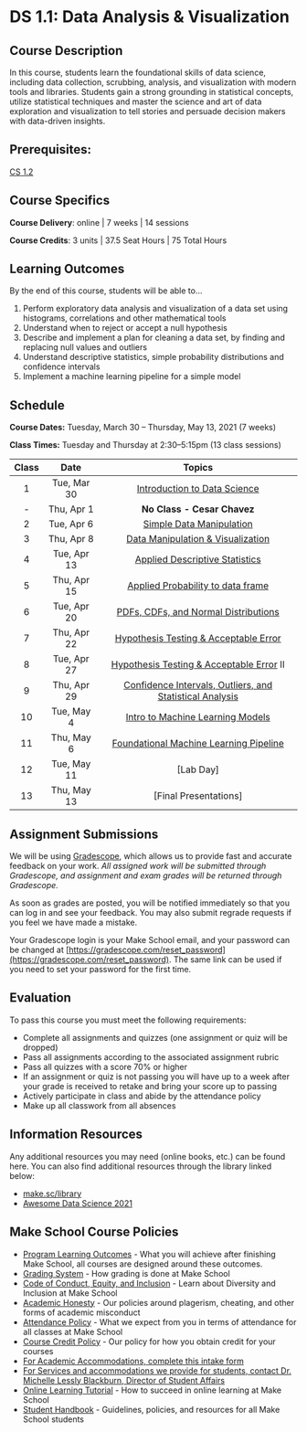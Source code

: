 # DS 1.1: Data Analysis & Visualization

## Course Description

In this course, students learn the foundational skills of data science, including data collection, scrubbing, analysis, and visualization with modern tools and libraries. Students gain a strong grounding in statistical concepts, utilize statistical techniques and master the science and art of data exploration and visualization to tell stories and persuade decision makers with data-driven insights.

## Prerequisites:  

[CS 1.2](https://github.com/Make-School-Courses/CS-1.2-How-Data-Structures-Work)

## Course Specifics

**Course Delivery**: online | 7 weeks | 14 sessions

**Course Credits**: 3 units | 37.5 Seat Hours | 75 Total Hours

## Learning Outcomes

By the end of this course, students will be able to...

1. Perform exploratory data analysis and visualization of a data set using histograms, correlations and other mathematical tools
1. Understand when to reject or accept a null hypothesis
1. Describe and implement a plan for cleaning a data set, by finding and replacing null values and outliers
1. Understand descriptive statistics, simple probability distributions and confidence intervals
1. Implement a machine learning pipeline for a simple model

## Schedule

**Course Dates:** Tuesday, March 30 – Thursday, May 13, 2021 (7 weeks)

**Class Times:** Tuesday and Thursday at 2:30–5:15pm (13 class sessions)

| Class |          Date          |                 Topics                  |
|:-----:|:----------------------:|:---------------------------------------:|
|  1 |  Tue, Mar 30                | [Introduction to Data Science] |
|  - |  Thu, Apr 1                 | **No Class - Cesar Chavez** |
|  2 |  Tue, Apr 6                 | [Simple Data Manipulation] |
|  3 |  Thu, Apr 8                 | [Data Manipulation & Visualization] | Released: Quiz 1
|  4 |  Tue, Apr 13                | [Applied Descriptive Statistics] |
|  5 |  Thu, Apr 15                | [Applied Probability to data frame] |
|  6 |  Tue, Apr 20                | [PDFs, CDFs, and Normal Distributions] | Due: Data Visualization Challenge
|  7 |  Thu, Apr 22                | [Hypothesis Testing & Acceptable Error] | Released: Quiz 2
|  8 |  Tue, Apr 27                | [Hypothesis Testing & Acceptable Error] II | Due: Applied Probability and Statistics Challenge
|  9 |  Thu, Apr 29                | [Confidence Intervals, Outliers, and Statistical Analysis] |
| 10 |  Tue, May 4                 | [Intro to Machine Learning Models] | Released: Quiz 3
| 11 |  Thu, May 6                 | [Foundational Machine Learning Pipeline] |
| 12 |  Tue, May 11                | [Lab Day] |
| 13 |  Thu, May 13                | [Final Presentations] | Due: Machine Learning Challenge

[Introduction to Data Science]: https://docs.google.com/presentation/d/1FJ__5bW3mOFzFhxWQWlmbngvpZKzmV1p3OKnAd8rzi0/edit#slide=id.gb79d10d7fe_0_207
[Simple Data Manipulation]: https://colab.research.google.com/drive/1_q_QyrudzFx9vN1zz88bbj2hrUmPWm4S#scrollTo=LDlS1-z-vvvZ
[Data Manipulation & Visualization]: https://colab.research.google.com/drive/1CoWWKCFONGr3qnozY4vzeZA1PFlPQ85-#scrollTo=SGWu6GoYeqpB
[How to Combine DataFrames]: Lessons/HowtoCombineDataFrames.md
[Applied Descriptive Statistics]: https://colab.research.google.com/drive/1bs0PetwVS-mufkV8Z8BjMS8kuRB-62Qx#scrollTo=axOCXi2mfNpj
[Applied Probability to data frame]: https://colab.research.google.com/drive/1M5NWA82Cu5rsh4dui4t984w2I2I3_iOL
[PDFs, CDFs, and Normal Distributions]: https://colab.research.google.com/drive/14nfxdp5cV-LSUqlV-1BQNlVUL9M1H_ff
[Hypothesis Testing & Acceptable Error]: https://colab.research.google.com/drive/1MmqDYm_M6rqBzMYjyuqwRcSVoVTwxozb
[Confidence Intervals & Outliers]: Lessons/ConfidenceIntervals.md
[Statistical Analysis]: Lessons/StatisticalAnalysis.md
[Time Series Data & Applications]: Lessons/TimeSeriesData.md
[Confidence Intervals, Outliers, and Statistical Analysis]: https://colab.research.google.com/drive/1uzeep-pMgz2U5Xo1TC4p_67aX57CJ1hO
[Intro to Machine Learning Models]: https://colab.research.google.com/drive/16qqtORg0v_efN39gThorXoy94tPPj346
[Foundational Machine Learning Pipeline]: Lessons/MachineLearningPipeline.md

## Assignment Submissions

We will be using [Gradescope](gradescope.com), which allows us to provide fast and accurate feedback on your work. *All assigned work will be submitted through Gradescope, and assignment and exam grades will be returned through Gradescope.*

As soon as grades are posted, you will be notified immediately so that you can log in and see your feedback. You may also submit regrade requests if you feel we have made a mistake.

Your Gradescope login is your Make School email, and your password can be changed at [https://gradescope.com/reset_password](https://gradescope.com/reset_password). The same link can be used if you need to set your password for the first time.


## Evaluation

To pass this course you must meet the following requirements:

- Complete all assignments and quizzes (one assignment or quiz will be dropped)
- Pass all assignments according to the associated assignment rubric
- Pass all quizzes with a score 70% or higher
- If an assignment or quiz is not passing you will have up to a week after your grade is received to retake and bring your score up to passing
- Actively participate in class and abide by the attendance policy
- Make up all classwork from all absences

##  Information Resources

Any additional resources you may need (online books, etc.) can be found here. You can also find additional resources through the library linked below:

- [make.sc/library](http://make.sc/library)
- [Awesome Data Science 2021](https://docs.google.com/document/d/1vGG0Q5t_aVZ6VaSUfDnfnZXlqajFU5Ji-TXAIgpYJT8/edit?usp=sharing)


## Make School Course Policies

- [Program Learning Outcomes](https://make.sc/program-learning-outcomes) - What you will achieve after finishing Make School, all courses are designed around these outcomes.
- [Grading System](https://make.sc/grading-system) - How grading is done at Make School
- [Code of Conduct, Equity, and Inclusion](https://make.sc/code-of-conduct) - Learn about Diversity and Inclusion at Make School
- [Academic Honesty](https://make.sc/academic-honesty-policy) - Our policies around plagerism, cheating, and other forms of academic misconduct
- [Attendance Policy](https://make.sc/attendance-policy) - What we expect from you in terms of attendance for all classes at Make School
- [Course Credit Policy](https://make.sc/course-credit-policy) - Our policy for how you obtain credit for your courses
- [For Academic Accommodations, complete this intake form](https://goo.gl/forms/cbfEaxLkutwsYRHo1)
- [For Services and accommodations we provide for students, contact Dr. Michelle Lessly Blackburn, Director of Student Affairs](michelle.blackburn@makeschool.com)
- [Online Learning Tutorial](https://make.sc/online-learning-tutorial) - How to succeed in online learning at Make School
- [Student Handbook](https://make.sc/student-handbook) - Guidelines, policies, and resources for all Make School students
